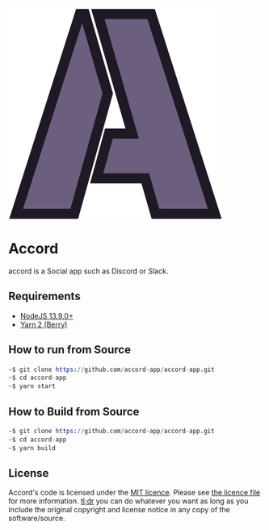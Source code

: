 ![](assets/logo.svg)

# Accord

accord is a Social app such as Discord or Slack.

## Requirements

* [NodeJS 13.9.0+](https://nodejs.org/en/)
* [Yarn 2 (Berry)](https://yarnpkg.com/getting-started/install)

## How to run from Source

```s
~$ git clone https://github.com/accord-app/accord-app.git
~$ cd accord-app
~$ yarn start
```

## How to Build from Source

```s
~$ git clone https://github.com/accord-app/accord-app.git
~$ cd accord-app
~$ yarn build
```

## License

Accord's code is licensed under the [MIT licence](https://opensource.org/licenses/MIT). Please see [the licence file](./LICENSE) for more information. [tl;dr](https://tldrlegal.com/license/mit-license) you can do whatever you want as long as you include the original copyright and license notice in any copy of the software/source.
